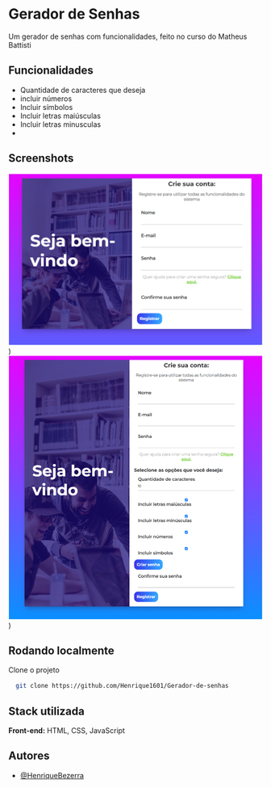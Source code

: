 
# Gerador de Senhas 
Um gerador de senhas com funcionalidades, feito no curso do Matheus Battisti

## Funcionalidades

- Quantidade de caracteres que deseja
- incluir números
- Incluir símbolos
- Incluir letras maiúsculas
- Incluir letras minusculas
- 

## Screenshots

![App Screenshot](./img/little.png))
![App Screenshot](./img/image.png))

## Rodando localmente

Clone o projeto

```bash
  git clone https://github.com/Henrique1601/Gerador-de-senhas
```

## Stack utilizada

**Front-end:** HTML, CSS, JavaScript

## Autores

- [@HenriqueBezerra](https://github.com/Henrique1601)
